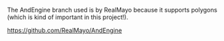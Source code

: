 The AndEngine branch used is by RealMayo because it supports polygons (which is kind of important in this project!).

https://github.com/RealMayo/AndEngine
